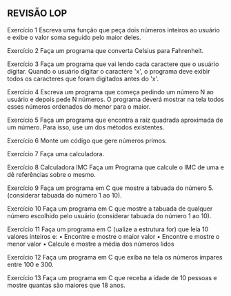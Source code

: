 ## REVISÃO LOP

Exercício 1
Escreva uma função que peça dois números inteiros ao usuário e exibe o valor soma seguido pelo maior deles.

Exercício 2
Faça um programa que converta Celsius para Fahrenheit.

Exercício 3
Faça um programa que vai lendo cada caractere que o usuário digitar. Quando o usuário digitar o caractere 'x', o programa deve exibir todos os caracteres que foram digitados antes do 'x'.

Exercício 4
Escreva um programa que começa pedindo um número N ao usuário e depois pede N números. O programa deverá mostrar na tela todos esses números ordenados do menor para o maior.

Exercício 5
Faça um programa que encontra a raiz quadrada aproximada de um número. Para isso, use um dos métodos existentes.

Exercício 6
Monte um código que gere números primos.

Exercício 7
Faça uma calculadora.

Exercício 8
Calculadora IMC
Faça um Programa que calcule o IMC de uma e dê referências sobre o mesmo.

Exercício 9
Faça um programa em C que mostre a tabuada do número 5. (considerar tabuada do número 1 ao 10).

Exercício 10
Faça um programa em C que mostre a tabuada de qualquer número escolhido pelo usuário (considerar tabuada do número 1 ao 10).

Exercício 11
Faça um programa em C (ualize a estrutura for) que leia 10 valores inteiros e: • Encontre e mostre o maior valor • Encontre e mostre o menor valor • Calcule e mostre a média dos números lidos

Exercício 12
Faça um programa em C que exiba na tela os números ímpares entre 100 e 300. 

Exercício 13
Faça um programa em C que receba a idade de 10 pessoas e mostre quantas são maiores que 18 anos.



